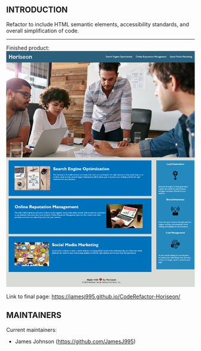 INTRODUCTION
------------

Refactor to include HTML semantic elements, accessibility standards, and overall simplification of code.

------------

Finished product:
![](assets\images\FinalPage.png)

Link to final page:
https://jamesj995.github.io/CodeRefactor-Horiseon/

MAINTAINERS
-----------

Current maintainers:
 * James Johnson (https://github.com/JamesJ995)